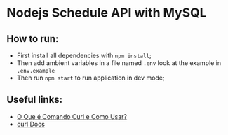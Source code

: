 # Nodejs Schedule API with MySQL

## How to run:

- First install all dependencies with `npm install`;
- Then add ambient variables in a file named `.env` look at the example in `.env.example`
- Then run `npm start` to run application in dev mode;

## Useful links:

- [O Que é Comando Curl e Como Usar?](https://www.hostinger.com.br/tutoriais/comando-curl-linux)
- [curl Docs](https://curl.se/docs/)

